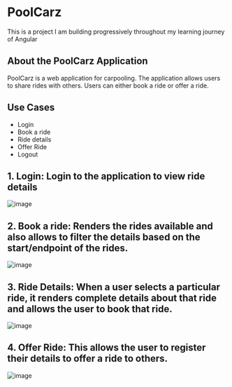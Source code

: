 # PoolCarz

This is a project I am building progressively throughout my learning journey of Angular

## About the PoolCarz Application

PoolCarz is a web application for carpooling. The application allows users to share rides with others. Users can either book a ride or offer a ride.

## Use Cases

* Login
* Book a ride
* Ride details
* Offer Ride
* Logout

## 1. Login: Login to the application to view ride details
![image](/Pictures/poolcarz/1.templates/1.png)
## 2. Book a ride: Renders the rides available and also allows to filter the details based on the start/endpoint of the rides.
![image](/Pictures/poolcarz/1.templates/2.png)

## 3. Ride Details: When a user selects a particular ride, it renders complete details about that ride and allows the user to book that ride.
![image](/Pictures/poolcarz/1.templates/3.png)

## 4. Offer Ride: This allows the user to register their details to offer a ride to others.
![image](/Pictures/poolcarz/1.templates/4.png)
